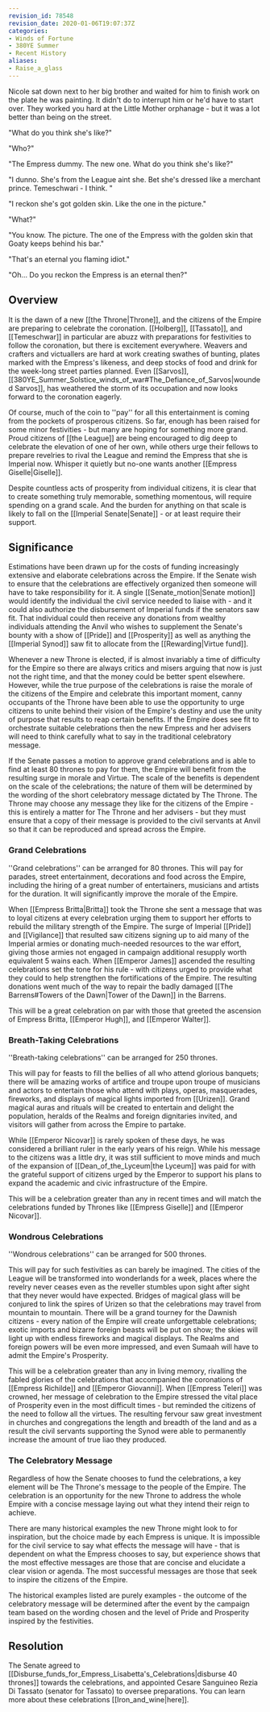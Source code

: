 ```yaml
---
revision_id: 78548
revision_date: 2020-01-06T19:07:37Z
categories:
- Winds of Fortune
- 380YE Summer
- Recent History
aliases:
- Raise_a_glass
---
```




Nicole sat down next to her big brother and waited for him to finish work on the plate he was painting. It didn't do to interrupt him or he'd have to start over. They worked you hard at the Little Mother orphanage - but it was a lot better than being on the street. 

"What do you think she's like?"

"Who?"

"The Empress dummy. The new one. What do you think she's like?"

"I dunno. She's from the League aint she. Bet she's dressed like a merchant prince. Temeschwari - I think. "

"I reckon she's got golden skin. Like the one in the picture."

"What?"

"You know. The picture. The one of the Empress with the golden skin that Goaty keeps behind his bar."

"That's an eternal you flaming idiot."

"Oh... Do you reckon the Empress is an eternal then?"

## Overview
It is the dawn of a new [[the Throne|Throne]], and the citizens of the Empire are preparing to celebrate the coronation. [[Holberg]], [[Tassato]], and [[Temeschwar]] in particular are abuzz with preparations for festivities to follow the coronation, but there is excitement everywhere. Weavers and crafters and victuallers are hard at work creating swathes of bunting, plates marked with the Empress's likeness, and deep stocks of food and drink for the week-long street parties planned. Even [[Sarvos]], [[380YE_Summer_Solstice_winds_of_war#The_Defiance_of_Sarvos|wounded Sarvos]], has weathered the storm of its occupation and now looks forward to the coronation eagerly.

Of course, much of the coin to ''pay'' for all this entertainment is coming from the pockets of prosperous citizens. So far, enough has been raised for some minor festivities - but many are hoping for something more grand. Proud citizens of [[the League]] are being encouraged to dig deep to celebrate the elevation of one of her own, while others urge their fellows to prepare revelries to rival the League and remind the Empress that she is Imperial now. Whisper it quietly but no-one wants another [[Empress Giselle|Giselle]].

Despite countless acts of prosperity from individual citizens, it is clear that to create something truly memorable, something momentous, will require spending on a grand scale. And the burden for anything on that scale is likely to fall on the [[Imperial Senate|Senate]] - or at least require their support.

## Significance
Estimations have been drawn up for the costs of funding increasingly extensive and elaborate celebrations across the Empire. If the Senate wish to ensure that the celebrations are effectively organized then someone will have to take responsibility for it. A single [[Senate_motion|Senate motion]] would identify the individual the civil service needed to liaise with - and it could also authorize the disbursement of Imperial funds if the senators saw fit. That individual could then receive any donations from wealthy individuals attending the Anvil who wishes to supplement the Senate's bounty with a show of [[Pride]] and [[Prosperity]] as well as anything the [[Imperial Synod]] saw fit to allocate from the [[Rewarding|Virtue fund]].

Whenever a new Throne is elected, if is almost invariably a time of difficulty for the Empire so there are always critics and misers arguing that now is just not the right time, and that the money could be better spent elsewhere. However, while the true purpose of the celebrations is raise the morale of the citizens of the Empire and celebrate this important moment, canny occupants of the Throne have been able to use the opportunity to urge citizens to unite behind their vision of the Empire's destiny and use the unity of purpose that results to reap certain benefits. If the Empire does see fit to orchestrate suitable celebrations then the new Empress and her advisers will need to think carefully what to say in the traditional celebratory message.

If the Senate passes a motion to approve grand celebrations and is able to find at least 80 thrones to pay for them, the Empire will benefit from the resulting surge in morale and Virtue. The scale of the benefits is dependent on the scale of the celebrations; the nature of them will be determined by the wording of the short celebratory message dictated by The Throne. The Throne may choose any message they like for the citizens of the Empire - this is entirely a matter for The Throne and her advisers - but they must ensure that a copy of their message is provided to the civil servants at Anvil so that it can be reproduced and spread across the Empire.

### Grand Celebrations
''Grand celebrations'' can be arranged for 80 thrones. This will pay for parades, street entertainment, decorations and food across the Empire, including the hiring of a great number of entertainers, musicians and artists for the duration. It will significantly improve the morale of the Empire.

When [[Empress Britta|Britta]] took the Throne she sent a message that was to loyal citizens at every celebration urging them to support her efforts to rebuild the military strength of the Empire. The surge of Imperial [[Pride]] and [[Vigilance]] that resulted saw citizens signing up to aid many of the Imperial armies or donating much-needed resources to the war effort, giving those armies not engaged in campaign additional resupply worth equivalent 5 wains each. When [[Emperor James]] ascended the resulting celebrations set the tone for his rule - with citizens urged to provide what they could to help strengthen the fortifications of the Empire. The resulting donations went much of the way to repair the badly damaged [[The Barrens#Towers of the Dawn|Tower of the Dawn]] in the Barrens.

This will be a great celebration on par with those that greeted the ascension of Empress Britta, [[Emperor Hugh]], and [[Emperor Walter]].

### Breath-Taking Celebrations
''Breath-taking celebrations'' can be arranged for 250 thrones. 

This will pay for feasts to fill the bellies of all who attend glorious banquets; there will be amazing works of artifice and troupe upon troupe of musicians and actors to entertain those who attend with plays, operas, masquerades, fireworks, and displays of magical lights imported from [[Urizen]]. Grand magical auras and rituals will be created to entertain and delight the population, heralds of the Realms and foreign dignitaries invited, and visitors will gather from across the Empire to partake.

While [[Emperor Nicovar]] is rarely spoken of these days, he was considered a brilliant ruler in the early years of his reign. While his message to the citizens was a little dry, it was still sufficient to move minds and much of the expansion of [[Dean_of_the_Lyceum|the Lyceum]] was paid for with the grateful support of citizens urged by the Emperor to support his plans to expand the academic and civic infrastructure of the Empire.

This will be a celebration greater than any in recent times and will match the celebrations funded by Thrones like [[Empress Giselle]] and [[Emperor Nicovar]].

### Wondrous Celebrations
''Wondrous celebrations'' can be arranged for 500 thrones. 

This will pay for such festivities as can barely be imagined. The cities of the League will be transformed into wonderlands for a week, places where the revelry never ceases even as the reveller stumbles upon sight after sight that they never would have expected. Bridges of magical glass will be conjured to link the spires of Urizen so that the celebrations may travel from mountain to mountain. There will be a grand tourney for the Dawnish citizens - every nation of the Empire will create unforgettable celebrations; exotic imports and bizarre foreign beasts will be put on show; the skies will light up with endless fireworks and magical displays. The Realms and foreign powers will be even more impressed, and even Sumaah will have to admit the Empire's Prosperity.

This will be a celebration greater than any in living memory, rivalling the fabled glories of the celebrations that accompanied the coronations of [[Empress Richilde]] and [[Emperor Giovanni]]. When [[Empress Teleri]] was crowned, her message of celebration to the Empire stressed the vital place of Prosperity even in the most difficult times - but reminded the citizens of the need to follow all the virtues. The resulting fervour saw great investment in churches and congregations the length and breadth of the land and as a result the civil servants supporting the Synod were able to permanently increase the amount of true liao they produced.

### The Celebratory Message
Regardless of how the Senate chooses to fund the celebrations, a key element will be The Throne's message to the people of the Empire. The celebration is an opportunity for the new Throne to address the whole Empire with a concise message laying out what they intend their reign to achieve.

There are many historical examples the new Throne might look to for inspiration, but the choice made by each Empress is unique. It is impossible for the civil service to say what effects the message will have - that is dependent on what the Empress chooses to say, but experience shows that the most effective messages are those that are concise and elucidate a clear vision or agenda. The most successful messages are those that seek to inspire the citizens of the Empire.

The historical examples listed are purely examples - the outcome of the celebratory message will be determined after the event by the campaign team based on the wording chosen and the level of Pride and Prosperity inspired by the festivities.

## Resolution
The Senate agreed to [[Disburse_funds_for_Empress_Lisabetta's_Celebrations|disburse 40 thrones]] towards the celebrations, and appointed Cesare Sanguineo Rezia Di Tassato (senator for Tassato) to oversee preparations. You can learn more about these celebrations [[Iron_and_wine|here]].